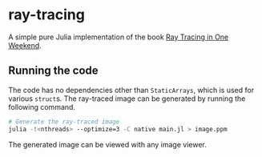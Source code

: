 # ray-tracing
A simple pure Julia implementation of the book [Ray Tracing in One Weekend](https://raytracing.github.io/books/RayTracingInOneWeekend.html).

## Running the code
The code has no dependencies other than `StaticArrays`, which is used for various `struct`s. The ray-traced image can be generated by running the following command.
```bash
# Generate the ray-traced image
julia -t<nthreads> --optimize=3 -C native main.jl > image.ppm
```
The generated image can be viewed with any image viewer.
